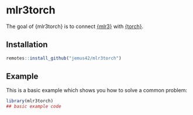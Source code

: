 
<!-- README.md is generated from README.Rmd. Please edit that file -->

# mlr3torch

<!-- badges: start -->
<!-- badges: end -->

The goal of {mlr3torch} is to connect
[{mlr3}](https://github.com/mlr-org/mlr3) with
[{torch}](https://github.com/mlverse/torch).

## Installation

<!-- You can install the released version of mlr3torch from [CRAN](https://CRAN.R-project.org) with: -->
<!-- ``` r -->
<!-- install.packages("mlr3torch") -->
<!-- ``` -->

``` r
remotes::install_github("jemus42/mlr3torch")
```

## Example

This is a basic example which shows you how to solve a common problem:

``` r
library(mlr3torch)
## basic example code
```
